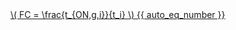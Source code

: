 <a href="/eco2_guide_center/1.%20ECO2%20Logic%20Guide/Hee1_Equation_List.html" class="equation-link" target="_blank" rel="noopener noreferrer">
  \( FC = \frac{t_{ON,g,i}}{t_i} \) {{ auto_eq_number }}
</a>
